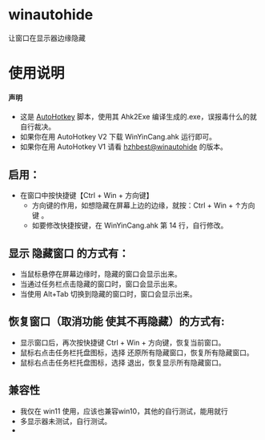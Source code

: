 # winautohide
让窗口在显示器边缘隐藏

# 使用说明

#### 声明
- 这是 [AutoHotkey](http://www.autohotkey.com/) 脚本，使用其 Ahk2Exe 编译生成的.exe，误报毒什么的就自行裁决。
- 如果你在用 AutoHotkey V2 下载 WinYinCang.ahk 运行即可。
- 如果你在用 AutoHotkey V1 请看 [hzhbest@winautohide](https://github.com/hzhbest/winautohide) 的版本。

## 启用：

- 在窗口中按快捷键【Ctrl + Win + 方向键】
	- 方向键的作用，如想隐藏在屏幕上边的边缘，就按：Ctrl + Win + ↑方向键  。
	- 如要修改快捷按键，在 WinYinCang.ahk 第 14 行，自行修改。

## 显示 隐藏窗口 的方式有：

- 当鼠标悬停在屏幕边缘时，隐藏的窗口会显示出来。
- 当通过任务栏点击隐藏的窗口时，窗口会显示出来。
- 当使用 Alt+Tab 切换到隐藏的窗口时，窗口会显示出来。

## 恢复窗口（取消功能 使其不再隐藏）的方式有:

- 显示窗口后，再次按快捷键 Ctrl + Win + 方向键，恢复当前窗口。
- 鼠标右点击任务栏托盘图标，选择 还原所有隐藏窗口，恢复所有隐藏窗口。
- 鼠标右点击任务栏托盘图标，选择 退出，恢复显示所有隐藏窗口。

## 兼容性

- 我仅在 win11 使用，应该也兼容win10，其他的自行测试，能用就行
- 多显示器未测试，自行测试。
-
